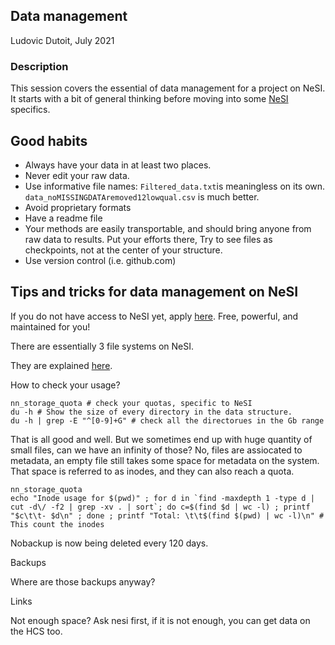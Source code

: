 ## Data management
Ludovic Dutoit, July 2021

### Description

This session covers the essential of data management for a project on NeSI. It starts with a bit of general thinking before moving into some [NeSI](https://www.nesi.org.nz/) specifics. 


## Good habits

* Always have your data in at least two places.
* Never edit your raw data.
* Use informative file names: `Filtered_data.txt`is meaningless on its own. `data_noMISSINGDATAremoved12lowqual.csv` is much better.
* Avoid proprietary formats
* Have a readme file
* Your methods are easily transportable, and should bring anyone from raw data to results. Put your efforts there, Try to see files as checkpoints, not at the center of your structure.
* Use version control (i.e. github.com)

## Tips and tricks for data management on NeSI


If you do not have access to NeSI yet, apply [here](https://www.nesi.org.nz/). Free, powerful, and maintained for you!


There are essentially 3 file systems on NeSI.

They are explained [here](https://support.nesi.org.nz/hc/en-gb/articles/360000177256-NeSI-File-Systems-and-Quotas).


How to check your usage?

```
nn_storage_quota # check your quotas, specific to NeSI
du -h # Show the size of every directory in the data structure.
du -h | grep -E "^[0-9]+G" # check all the directorues in the Gb range
```


That is all good and well. But we sometimes end up with huge quantity of small files, can we have an infinity of those? No, files are assiocated to metadata, an empty file still takes some space for metadata on the system. That space is referred to as inodes, and they can also reach a quota.

```
nn_storage_quota
echo "Inode usage for $(pwd)" ; for d in `find -maxdepth 1 -type d | cut -d\/ -f2 | grep -xv . | sort`; do c=$(find $d | wc -l) ; printf "$c\t\t- $d\n" ; done ; printf "Total: \t\t$(find $(pwd) | wc -l)\n" # This count the inodes
```

Nobackup is now being deleted every 120 days.



Backups

Where are those backups anyway?

Links





Not enough space? Ask nesi first, if it is not enough, you can get data on the HCS too.

